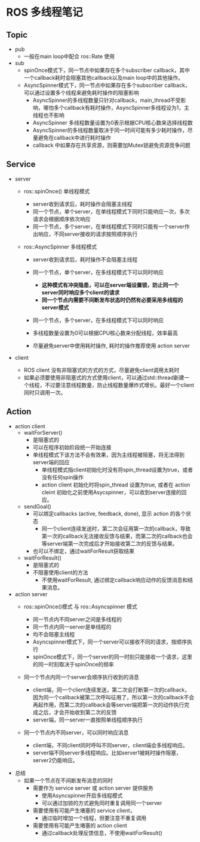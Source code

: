 # ROS 多线程笔记

## Topic

* pub
  * 一般在main loop中配合 ros::Rate 使用
* sub
  * spinOnce模式下，同一节点中如果存在多个subscriber callback，其中一个callback耗时会阻塞其他callback以及main loop中的其他操作。
  * AsyncSpinner模式下，同一节点中如果存在多个subscriber callback，可以通过设置多个线程来避免耗时操作的阻塞影响
    * AsyncSpinner的多线程数量只针对callback，main_thread不受影响，哪怕多个callback有耗时操作，AsyncSpinner多线程设为1，主线程也不影响
    * AsyncSpinner 多线程数量设置为0表示根据CPU核心数来选择线程数
    * AsyncSpinner的多线程数量取决于同一时间可能有多少耗时操作，尽量避免在callback中进行耗时操作
    * callback 中如果存在共享资源，则需要加Mutex锁避免资源竞争问题



## Service

* server
  
  * ros::spinOnce() 单线程模式
    * server收到请求后，耗时操作会阻塞主线程
    * 同一个节点，单个server，在单线程模式下同时只能响应一次，多次请求会根据顺序依次响应
    * 同一个节点，多个server，在单线程模式下同时只能有一个server作出响应，不同server接收的请求按照顺序执行
  
  
  * ros::AsyncSpinner 多线程模式
    * server收到请求后，耗时操作不会阻塞主线程
    * 同一个节点，单个server，在多线程模式下可以同时响应 
        * **这种模式有冲突隐患，可以在server端设置锁，防止同一个server同时响应多个client的请求**
        * **同一个节点内需要不间断发布状态时仍然有必要采用多线程的server模式**
  
    * 同一个节点，多个server，在多线程模式下可以同时响应
    * 多线程数量设置为0可以根据CPU核心数来分配线程，效率最高
    * 尽量避免server中使用耗时操作, 耗时的操作推荐使用 action server
  
* client
  * ROS client 没有非阻塞式的方式的方式，尽量避免client调用太耗时
  * 如果必须要使用非阻塞式的方式使用client，可以通过std::thread新建一个线程，不过要注意线程数量，防止线程数量爆炸式增长。最好一个client同时只调用一次。



## Action

* action client
  * waitForServer()
    * 是阻塞式的
    * 可以在程序初始阶段统一开始连接
    * 单线程模式下该方法不会有效果，因为主线程被阻塞，将无法得到server端的回应
      * 单线程模式指client初始化时没有将spin_thread设置为true，或者没有任何spin操作
      * action client 初始化时将spin_thread 设置为true, 或者在 action cleint 初始化之前使用Asycspinner，可以收到server连接的回应。
  * sendGoal()
    * 可以绑定callbacks (active, feedback, done), 显示 action 的各个状态
      * 同一个client连续发送时，第二次会征用第一次的callback，导致第一次的callback无法接收反馈与结果，而第二次的callback也会等server端第一次完成后才开始接收第二次的反馈与结果。
    * 也可以不绑定，通过waitForResult获取结果
  * waitForResult()
    * 是阻塞式的
    * 不阻塞使用client的方法
        * 不使用waitForResult, 通过绑定callback响应动作的反馈消息和结果消息。
* action server
  * ros::spinOnce()模式 与 ros::Asyncspinner 模式
      * 同一节点内不同server之间是多线程的
      * 同一节点内同一server是单线程的
      * 均不会阻塞主线程
      * Asyncspinner模式下，同一个server可以接收不同的请求，按顺序执行
      * spinOnce模式下，同一个server的同一时刻只能接收一个请求，这里的同一时刻取决于spinOnce的频率
  * 同一个节点内同一个server会顺序执行收到的消息
  
    * client端，同一个client连续发送，第二次会打断第一次的callback，因为同一个callback被第二次呼叫征用了，所以第一次的callback不会再起作用，而第二次的callback会等server端把第一次的动作执行完成之后，才会开始收到第二次的反馈
    * server端，同一server一直按照单线程顺序执行
  * 同一个节点内不同server，可以同时响应消息
  
    * client端，不同client同时呼叫不同server，client端会多线程响应。
    * server端不同server多线程响应。比如server1被耗时操作阻塞，server2仍能响应。



-   总结
    -   如果一个节点在不间断发布消息的同时
        -   需要作为 service server 或 action server 提供服务
            -   使用Asyncspinner开启多线程模式
            -   可以通过加锁的方式避免同时重复调用同一个server
        -   需要使用有可能产生堵塞的 service client，
            -   通过临时增加一个线程，但要注意不重复调用
        -   需要使用有可能产生堵塞的 action client
            -   通过callback处理反馈信息，不使用waitForResult()

